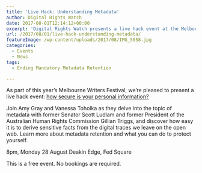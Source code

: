 ```yaml
---
title: 'Live Hack: Understanding Metadata'
author: Digital Rights Watch
date: 2017-08-01T12:14:12+00:00
excerpt: 'Digital Rights Watch presents a live hack event at the Melbourne Writers Festival: how secure is your personal information? With special guest speakers Scott Ludlam and Gillian Triggs.'
url: /2017/08/01/live-hack-understanding-metadata/
featureImage: /wp-content/uploads/2017/08/IMG_5058.jpg
categories:
  - Events
  - News
tags:
  - Ending Mandatory Metadata Retention

---
```

As part of this year&#8217;s Melbourne Writers Festival, we&#8217;re pleased to present a live hack event: [how secure is your personal information?][1]

Join Amy Gray and Vanessa Toholka as they delve into the topic of metadata with former Senator Scott Ludlam and former President of the Australian Human Rights Commission Gillian Triggs, and discover how easy it is to derive sensitive facts from the digital traces we leave on the open web. Learn more about metadata retention and what you can do to protect yourself.

8pm, Monday 28 August
Deakin Edge, Fed Square

This is a free event. No bookings are required.

 [1]: http://mwf.com.au/session/live-hack-understanding-metadata/
